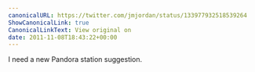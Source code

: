 ```yaml
---
canonicalURL: https://twitter.com/jmjordan/status/133977932518539264
ShowCanonicalLink: true
CanonicalLinkText: View original on
date: 2011-11-08T18:43:22+00:00
---
```

I need a new Pandora station suggestion.